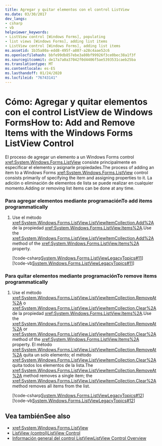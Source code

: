 ```yaml
---
title: Agregar y quitar elementos con el control ListView
ms.date: 03/30/2017
dev_langs:
- csharp
- vb
helpviewer_keywords:
- ListView control [Windows Forms], populating
- list views [Windows Forms], adding list items
- ListView control [Windows Forms], adding list items
ms.assetid: 1b35a80a-edd8-495f-a807-a28c4aae52c6
ms.openlocfilehash: bbfe99db857ebe3a80bf99926f3ce0bec38a1f3f
ms.sourcegitcommit: de17a7a0a37042f0d4406f5ae5393531caeb25ba
ms.translationtype: MT
ms.contentlocale: es-ES
ms.lasthandoff: 01/24/2020
ms.locfileid: "76743141"
---
```

# <a name="how-to-add-and-remove-items-with-the-windows-forms-listview-control"></a><span data-ttu-id="3b7b6-102">Cómo: Agregar y quitar elementos con el control ListView de Windows Forms</span><span class="sxs-lookup"><span data-stu-id="3b7b6-102">How to: Add and Remove Items with the Windows Forms ListView Control</span></span>
<span data-ttu-id="3b7b6-103">El proceso de agregar un elemento a un Windows Forms control <xref:System.Windows.Forms.ListView> consiste principalmente en especificar el elemento y asignarle propiedades.</span><span class="sxs-lookup"><span data-stu-id="3b7b6-103">The process of adding an item to a Windows Forms <xref:System.Windows.Forms.ListView> control consists primarily of specifying the item and assigning properties to it.</span></span> <span data-ttu-id="3b7b6-104">La adición o eliminación de elementos de lista se puede realizar en cualquier momento.</span><span class="sxs-lookup"><span data-stu-id="3b7b6-104">Adding or removing list items can be done at any time.</span></span>  
  
### <a name="to-add-items-programmatically"></a><span data-ttu-id="3b7b6-105">Para agregar elementos mediante programación</span><span class="sxs-lookup"><span data-stu-id="3b7b6-105">To add items programmatically</span></span>  
  
1. <span data-ttu-id="3b7b6-106">Use el método <xref:System.Windows.Forms.ListView.ListViewItemCollection.Add%2A> de la propiedad <xref:System.Windows.Forms.ListView.Items%2A>.</span><span class="sxs-lookup"><span data-stu-id="3b7b6-106">Use the <xref:System.Windows.Forms.ListView.ListViewItemCollection.Add%2A> method of the <xref:System.Windows.Forms.ListView.Items%2A> property.</span></span>  
  
     [!code-csharp[System.Windows.Forms.ListViewLegacyTopics#11](~/samples/snippets/csharp/VS_Snippets_Winforms/System.Windows.Forms.ListViewLegacyTopics/CS/Class1.cs#11)]
     [!code-vb[System.Windows.Forms.ListViewLegacyTopics#11](~/samples/snippets/visualbasic/VS_Snippets_Winforms/System.Windows.Forms.ListViewLegacyTopics/VB/Class1.vb#11)]  
  
### <a name="to-remove-items-programmatically"></a><span data-ttu-id="3b7b6-107">Para quitar elementos mediante programación</span><span class="sxs-lookup"><span data-stu-id="3b7b6-107">To remove items programmatically</span></span>  
  
1. <span data-ttu-id="3b7b6-108">Use el método <xref:System.Windows.Forms.ListView.ListViewItemCollection.RemoveAt%2A> o <xref:System.Windows.Forms.ListView.ListViewItemCollection.Clear%2A> de la propiedad <xref:System.Windows.Forms.ListView.Items%2A>.</span><span class="sxs-lookup"><span data-stu-id="3b7b6-108">Use the <xref:System.Windows.Forms.ListView.ListViewItemCollection.RemoveAt%2A> or <xref:System.Windows.Forms.ListView.ListViewItemCollection.Clear%2A> method of the <xref:System.Windows.Forms.ListView.Items%2A> property.</span></span> <span data-ttu-id="3b7b6-109">El método <xref:System.Windows.Forms.ListView.ListViewItemCollection.RemoveAt%2A> quita un solo elemento; el método <xref:System.Windows.Forms.ListView.ListViewItemCollection.Clear%2A> quita todos los elementos de la lista.</span><span class="sxs-lookup"><span data-stu-id="3b7b6-109">The <xref:System.Windows.Forms.ListView.ListViewItemCollection.RemoveAt%2A> method removes a single item; the <xref:System.Windows.Forms.ListView.ListViewItemCollection.Clear%2A> method removes all items from the list.</span></span>  
  
     [!code-csharp[System.Windows.Forms.ListViewLegacyTopics#12](~/samples/snippets/csharp/VS_Snippets_Winforms/System.Windows.Forms.ListViewLegacyTopics/CS/Class1.cs#12)]
     [!code-vb[System.Windows.Forms.ListViewLegacyTopics#12](~/samples/snippets/visualbasic/VS_Snippets_Winforms/System.Windows.Forms.ListViewLegacyTopics/VB/Class1.vb#12)]  
  
## <a name="see-also"></a><span data-ttu-id="3b7b6-110">Vea también</span><span class="sxs-lookup"><span data-stu-id="3b7b6-110">See also</span></span>

- <xref:System.Windows.Forms.ListView>
- [<span data-ttu-id="3b7b6-111">ListView (control)</span><span class="sxs-lookup"><span data-stu-id="3b7b6-111">ListView Control</span></span>](listview-control-windows-forms.md)
- [<span data-ttu-id="3b7b6-112">Información general del control ListView</span><span class="sxs-lookup"><span data-stu-id="3b7b6-112">ListView Control Overview</span></span>](listview-control-overview-windows-forms.md)
